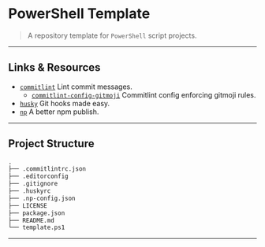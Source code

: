 # PowerShell Template

> A repository template for `PowerShell` script projects.

---

## Links & Resources

* [`commitlint`](https://github.com/conventional-changelog/commitlint) Lint commit messages.
  * [`commitlint-config-gitmoji`](https://github.com/arvinxx/commitlint-config-gitmoji) Commitlint config enforcing gitmoji rules.
* [`husky`](https://github.com/typicode/husky) Git hooks made easy.
* [`np`](https://github.com/sindresorhus/np) A better npm publish.

---

## Project Structure

```md
.
├── .commitlintrc.json
├── .editorconfig
├── .gitignore
├── .huskyrc
├── .np-config.json
├── LICENSE
├── package.json
├── README.md
└── template.ps1
```

---
